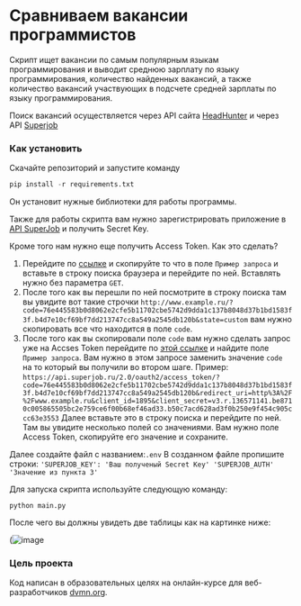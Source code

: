 # Сравниваем вакансии программистов

Скрипт ищет вакансии по самым популярным языкам программирования и выводит среднюю зарплату по языку программирования, количество найденных вакансий, а также количество вакансий участвующих в подсчете средней зарплаты по языку программирования.

Поиск вакансий осуществляется через API  сайта [HeadHunter](https://dev.hh.ru/) и через API [Superjob](https://api.superjob.ru/)
### Как установить
Скачайте репозиторий и запустите команду 
```python 
pip install -r requirements.txt
```
Он установит нужные библиотеки для работы программы.

Также для  работы скрипта вам нужно зарегистрировать приложение в [API SuperJob](https://api.superjob.ru/) и получить Secret Key.

Кроме того нам нужно еще получить Access Token.
Как это сделать?
1. Перейдите по [ссылке](https://api.superjob.ru/#authorize) и скопируйте то что в поле ```Пример запроса``` и вставьте в строку поиска браузера и перейдите по ней. Вставлять нужно без параметра ```GET```.
2. После того как вы перешли по ней посмотрите в строку поиска там вы увидите вот такие строчки ```http://www.example.ru/?code=76e445583b0d8062e2cfe5b11702cbe5742d9dda1c137b8048d37b1bd1583f3f.b4d7e10cf69bf7dd213747cc8a549a2545db120b&state=custom``` вам нужно скопировать все что находится в поле ```code```.
3. После того как вы скопировали поле ```code``` вам нужно сделать запрос уже на Accses Token перейдите по [этой ссылке](https://api.superjob.ru/#access_token) и найдите поле ```Пример запроса```.
Вам нужно в этом запросе заменить значение ```code``` на то который вы получили во втором шаге.
Пример:
```https://api.superjob.ru/2.0/oauth2/access_token/?code=76e445583b0d8062e2cfe5b11702cbe5742d9dda1c137b8048d37b1bd1583f3f.b4d7e10cf69bf7dd213747cc8a549a2545db120b&redirect_uri=http%3A%2F%2Fwww.example.ru&client_id=1895&client_secret=v3.r.136571141.be8710c005865505bc2e759ce6f00b68ef46ad33.b50c7acd628ad3f0b250e9f454c905ccc63e3553```
Далее вставьте это в строку поиска и перейдите по ней. Там вы увидите несколько полей со значениями. Вам нужно поле Access Token, скопируйте его значение и сохраните.

Далее создайте файл с названием:`.env`
В созданном файле пропишите строки:
`
'SUPERJOB_KEY': 'Ваш полученый Secret Key'
'SUPERJOB_AUTH' 'Значение из пункта 3'
`

Для запуска скрипта используйте следующую команду:
```
python main.py
```
После чего вы должны увидеть две таблицы как на картинке ниже:

(![image](https://user-images.githubusercontent.com/106096891/183137448-d6ac04cb-e419-401c-839c-2dc5dd3c44dd.png)


### Цель проекта

Код написан в образовательных целях на онлайн-курсе для веб-разработчиков [dvmn.org](https://dvmn.org/).
